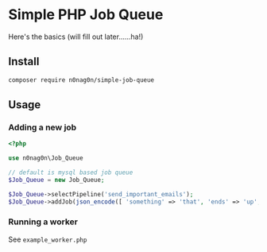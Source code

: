 # Simple PHP Job Queue
Here's the basics (will fill out later......ha!)

## Install
```bash
composer require n0nag0n/simple-job-queue
```

## Usage
### Adding a new job
```php
<?php

use n0nag0n\Job_Queue

// default is mysql based job queue
$Job_Queue = new Job_Queue;

$Job_Queue->selectPipeline('send_important_emails');
$Job_Queue->addJob(json_encode([ 'something' => 'that', 'ends' => 'up', 'a' => 'string' ]));
```

### Running a worker
See `example_worker.php`